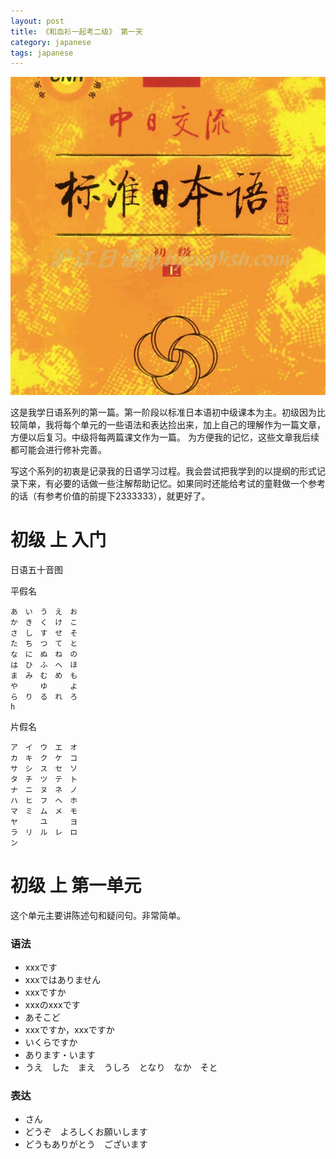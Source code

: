```yaml
---
layout: post
title: 《和血衫一起考二级》 第一天
category: japanese
tags: japanese
---
```


![](/assets/img/japanese.jpg)

这是我学日语系列的第一篇。第一阶段以标准日本语初中级课本为主。初级因为比较简单，我将每个单元的一些语法和表达捡出来，加上自己的理解作为一篇文章，方便以后复习。中级将每两篇课文作为一篇。
为方便我的记忆，这些文章我后续都可能会进行修补完善。

写这个系列的初衷是记录我的日语学习过程。我会尝试把我学到的以提纲的形式记录下来，有必要的话做一些注解帮助记忆。如果同时还能给考试的童鞋做一个参考的话（有参考价值的前提下2333333），就更好了。

# 初级 上 入门

日语五十音图

平假名

    あ　い　う　え　お
    か　き　く　け　こ
    さ　し　す　せ　そ
    た　ち　つ　て　と
    な　に　ぬ　ね　の
    は　ひ　ふ　へ　ほ
    ま　み　む　め　も
    や　　　ゆ　　　よ
    ら　り　る　れ　ろ
    h
    
片假名
    
    ア　イ　ウ　エ　オ
    カ　キ　ク　ケ　コ
    サ　シ　ス　セ　ソ
    タ　チ　ツ　テ　ト
    ナ　ニ　ヌ　ネ　ノ
    ハ　ヒ　フ　ヘ　ホ
    マ　ミ　ム　メ　モ
    ヤ　　　ユ　　　ヨ
    ラ　リ　ル　レ　ロ
    ン
    
# 初级 上  第一单元

这个单元主要讲陈述句和疑问句。非常简单。

### 语法

* xxxです
* xxxではありません
* xxxですか
* xxxのxxxです
* あそこど
* xxxですか，xxxですか
* いくらですか
* あります・います
* うえ　した　まえ　うしろ　となり　なか　そと
    
### 表达

* さん
* どうぞ　よろしくお願いします
* どうもありがとう　ございます